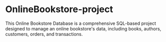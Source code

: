 # OnlineBookstore-project
This Online Bookstore Database is a comprehensive SQL-based project designed to manage an online bookstore's data, including books, authors, customers, orders, and transactions.
